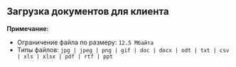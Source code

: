 ## Загрузка документов для клиента

**Примечание:**
* Ограничение файла по размеру: `12.5 Мбайта`
* Типы файлов: `jpg | jpeg | png | gif | doc | docx | odt | txt | csv | xls | xlsx | pdf | rtf | ppt`